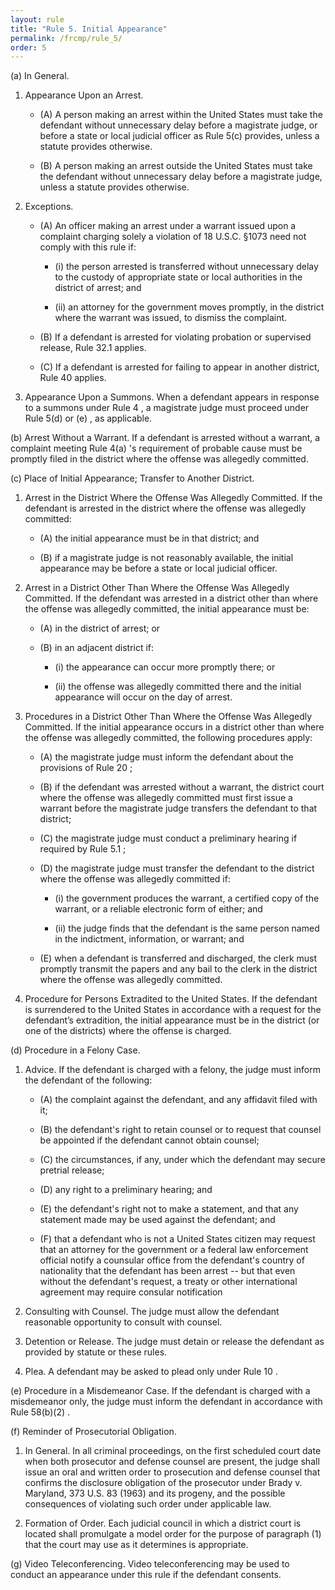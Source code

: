 ```yaml
---
layout: rule
title: "Rule 5. Initial Appearance"
permalink: /frcmp/rule_5/
order: 5
---
```


(a) In General.


1. Appearance Upon an Arrest.


    - (A) A person making an arrest within the United States must take the defendant without unnecessary delay before a magistrate judge, or before a state or local judicial officer as Rule 5(c) provides, unless a statute provides otherwise.


    - (B) A person making an arrest outside the United States must take the defendant without unnecessary delay before a magistrate judge, unless a statute provides otherwise.


2. Exceptions.


    - (A) An officer making an arrest under a warrant issued upon a complaint charging solely a violation of 18 U.S.C. §1073 need not comply with this rule if:


        - (i) the person arrested is transferred without unnecessary delay to the custody of appropriate state or local authorities in the district of arrest; and


        - (ii) an attorney for the government moves promptly, in the district where the warrant was issued, to dismiss the complaint.


    - (B) If a defendant is arrested for violating probation or supervised release, Rule 32.1 applies.


    - (C) If a defendant is arrested for failing to appear in another district, Rule 40 applies.


3. Appearance Upon a Summons. When a defendant appears in response to a summons under Rule 4 , a magistrate judge must proceed under Rule 5(d) or (e) , as applicable.


(b) Arrest Without a Warrant. If a defendant is arrested without a warrant, a complaint meeting Rule 4(a) 's requirement of probable cause must be promptly filed in the district where the offense was allegedly committed.


(c) Place of Initial Appearance; Transfer to Another District.


1. Arrest in the District Where the Offense Was Allegedly Committed. If the defendant is arrested in the district where the offense was allegedly committed:


    - (A) the initial appearance must be in that district; and


    - (B) if a magistrate judge is not reasonably available, the initial appearance may be before a state or local judicial officer.


2. Arrest in a District Other Than Where the Offense Was Allegedly Committed. If the defendant was arrested in a district other than where the offense was allegedly committed, the initial appearance must be:


    - (A) in the district of arrest; or


    - (B) in an adjacent district if:


        - (i) the appearance can occur more promptly there; or


        - (ii) the offense was allegedly committed there and the initial appearance will occur on the day of arrest.


3. Procedures in a District Other Than Where the Offense Was Allegedly Committed. If the initial appearance occurs in a district other than where the offense was allegedly committed, the following procedures apply:


    - (A) the magistrate judge must inform the defendant about the provisions of Rule 20 ;


    - (B) if the defendant was arrested without a warrant, the district court where the offense was allegedly committed must first issue a warrant before the magistrate judge transfers the defendant to that district;


    - (C) the magistrate judge must conduct a preliminary hearing if required by Rule 5.1 ;


    - (D) the magistrate judge must transfer the defendant to the district where the offense was allegedly committed if:


        - (i) the government produces the warrant, a certified copy of the warrant, or a reliable electronic form of either; and


        - (ii) the judge finds that the defendant is the same person named in the indictment, information, or warrant; and


    - (E) when a defendant is transferred and discharged, the clerk must promptly transmit the papers and any bail to the clerk in the district where the offense was allegedly committed.


4. Procedure for Persons Extradited to the United States. If the defendant is surrendered to the United States in accordance with a request for the defendant’s extradition, the initial appearance must be in the district (or one of the districts) where the offense is charged.


(d) Procedure in a Felony Case.


1. Advice. If the defendant is charged with a felony, the judge must inform the defendant of the following:


    - (A) the complaint against the defendant, and any affidavit filed with it;


    - (B) the defendant's right to retain counsel or to request that counsel be appointed if the defendant cannot obtain counsel;


    - (C) the circumstances, if any, under which the defendant may secure pretrial release;


    - (D) any right to a preliminary hearing; and


    - (E) the defendant's right not to make a statement, and that any statement made may be used against the defendant; and


    - (F) that a defendant who is not a United States citizen may request that an attorney for the government or a federal law enforcement official notify a counsular office from the defendant's country of nationality that the defendant has been arrest -- but that even without the defendant's request, a treaty or other international agreement may require consular notification


2. Consulting with Counsel. The judge must allow the defendant reasonable opportunity to consult with counsel.


3. Detention or Release. The judge must detain or release the defendant as provided by statute or these rules.


4. Plea. A defendant may be asked to plead only under Rule 10 .


(e) Procedure in a Misdemeanor Case. If the defendant is charged with a misdemeanor only, the judge must inform the defendant in accordance with Rule 58(b)(2) .


(f) Reminder of Prosecutorial Obligation.


1. In General. In all criminal proceedings, on the first scheduled court date when both prosecutor and defense counsel are present, the judge shall issue an oral and written order to prosecution and defense counsel that confirms the disclosure obligation of the prosecutor under Brady v. Maryland, 373 U.S. 83 (1963) and its progeny, and the possible consequences of violating such order under applicable law.


2. Formation of Order. Each judicial council in which a district court is located shall promulgate a model order for the purpose of paragraph (1) that the court may use as it determines is appropriate.


(g) Video Teleconferencing. Video teleconferencing may be used to conduct an appearance under this rule if the defendant consents.
